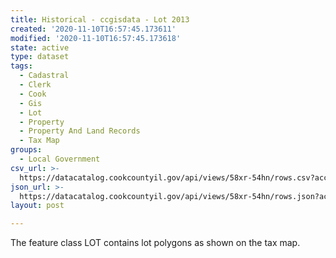 ```yaml
---
title: Historical - ccgisdata - Lot 2013
created: '2020-11-10T16:57:45.173611'
modified: '2020-11-10T16:57:45.173618'
state: active
type: dataset
tags:
  - Cadastral
  - Clerk
  - Cook
  - Gis
  - Lot
  - Property
  - Property And Land Records
  - Tax Map
groups:
  - Local Government
csv_url: >-
  https://datacatalog.cookcountyil.gov/api/views/58xr-54hn/rows.csv?accessType=DOWNLOAD
json_url: >-
  https://datacatalog.cookcountyil.gov/api/views/58xr-54hn/rows.json?accessType=DOWNLOAD
layout: post

---
```

The feature class LOT contains lot polygons as shown on the tax map.
